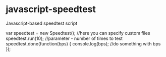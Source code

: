 javascript-speedtest
====================

Javascript-based speedtest script

  var speedtest = new Speedtest(); //here you can specify custom files
  speedtest.run(10); //parameter - number of times to test
  speedtest.done(function(bps) {
    console.log(bps); //do something with bps
  });
